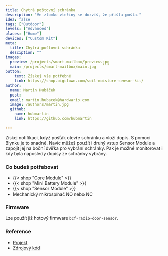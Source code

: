 ```yaml
---
title: Chytrá poštovní schránka
description: "Ve zlomku vteřiny se dozvíš, že přišla pošta."
idea: false
tags: ["Outdoor"]
levels: ["Advanced"]
places: ["Home"]
devices: ["Custom Kit"]
meta:
  title: Chytrá poštovní schránka
  desciption: ""
images:
  preview: /projects/smart-mailbox/preview.jpg
  main: /projects/smart-mailbox/main.jpg
button:
    text: Získej vše potřebné
    link: https://shop.bigclown.com/soil-moisture-sensor-kit/
author:
  name: Martin Hubáček
  post:
  email: martin.hubacek@hardwario.com
  image: /authors/martin.jpg
  github:
    name: hubmartin
    link: https://github.com/hubmartin

---
```


Získej notifikaci, když pošťák otevře schránku a vloží dopis. S pomocí Blynku je to snadné. Navíc můžeš použít i druhý vstup Sensor Module a zapojit jej na boční dvířka pro vybrání schránky. Pak je možné monitorovat i kdy byla naposledy dopisy ze schránky vybrány.

### Co budeš potřebovat

* {{< shop "Core Module" >}}
* {{< shop "Mini Battery Module" >}}
* {{< shop "Sensor Module" >}}
* Mechanický mikrospínač NO nebo NC

### Firmware

Lze použít již hotový firmware `bcf-radio-door-sensor`.

### Reference

* [Projekt](https://www.bigclown.com/doc/projects/radio-door-sensor/)
* [Zdrojový kód](https://github.com/bigclownlabs/bcf-radio-door-sensor)
